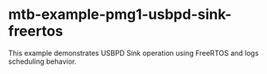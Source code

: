 # mtb-example-pmg1-usbpd-sink-freertos
This example demonstrates USBPD Sink operation using FreeRTOS and logs scheduling behavior.

